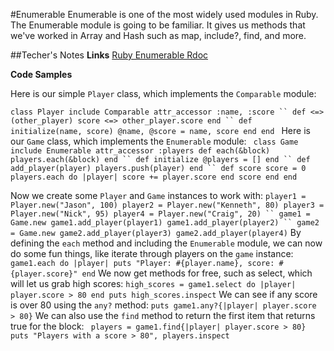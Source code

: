 #Enumerable
Enumerable is one of the most widely used modules in Ruby.
The Enumerable module is going to be familiar.
It gives us methods that we've worked in Array and Hash such as map, include?, find, and more.

##Techer's Notes
**Links**
    [Ruby Enumerable Rdoc](https://ruby-doc.org/core-2.2.2/Enumerable.html)

**Code Samples**

Here is our simple `Player` class, which implements the `Comparable` module:

`class Player
  include Comparable
  attr_accessor :name, :score
``
  def <=>(other_player)
    score <=> other_player.score
  end
``
  def initialize(name, score)
    @name, @score = name, score
  end
end
`
Here is our `Game` class, which implements the `Enumerable` module:
`
class Game
  include Enumerable
  attr_accessor :players
  def each(&block)
    players.each(&block)
  end
``
  def initialize
    @players = []
  end
``
  def add_player(player)
    players.push(player)
  end
``
  def score
    score = 0
    players.each do |player|
      score += player.score
    end
    score
  end
end`

Now we create some `Player` and `Game` instances to work with:
`
player1 = Player.new("Jason", 100)
player2 = Player.new("Kenneth", 80)
player3 = Player.new("Nick", 95)
player4 = Player.new("Craig", 20)
``
game1 = Game.new
game1.add_player(player1)
game1.add_player(player2)
``
game2 = Game.new
game2.add_player(player3)
game2.add_player(player4)
`
By defining the `each` method and including the `Enumerable` module, we can now do some fun things, like iterate through players on the `game` instance:
`
game1.each do |player|
  puts "Player: #{player.name}, score: #{player.score}"
end
`
We now get methods for free, such as select, which will let us grab high scores:
`
high_scores = game1.select do |player|
  player.score > 80
end
puts high_scores.inspect
`
We can see if any score is over 80 using the `any?` method:
`
puts game1.any?{|player| player.score > 80}
`
We can also use the `find` method to return the first item that returns true for the block:
`
players = game1.find{|player| player.score > 80}
puts "Players with a score > 80", players.inspect`
